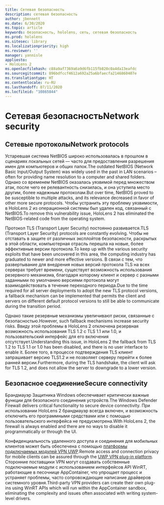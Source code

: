 ```yaml
---
title: Сетевая безопасность
description: сетевая безопасность
author: jbennett
ms.date: 6/30/2020
ms.topic: article
keywords: безопасность, hololens, сеть, сетевая безопасность
ms.prod: hololens
ms.sitesec: library
ms.localizationpriority: high
ms.reviewer: ''
manager: yannisle
appliesto:
- HoloLens 2
ms.openlocfilehash: c88a9af7369a6a9d6fb115fb820c0a4da13eafdc
ms.sourcegitcommit: 896bdfccf4612a692a25a6bfaecfa2146860407e
ms.translationtype: HT
ms.contentlocale: ru-RU
ms.lasthandoff: 07/11/2020
ms.locfileid: "10865844"
---
```

# <span data-ttu-id="cb0c9-104">Сетевая безопасность</span><span class="sxs-lookup"><span data-stu-id="cb0c9-104">Network security</span></span>

## <span data-ttu-id="cb0c9-105">Сетевые протоколы</span><span class="sxs-lookup"><span data-stu-id="cb0c9-105">Network protocols</span></span>

<span data-ttu-id="cb0c9-106">Устаревшая система NetBIOS широко использовалась в прошлом в сценариях локальных сетей — часто для предоставления разрешения имен для компьютеров и общих папок.</span><span class="sxs-lookup"><span data-stu-id="cb0c9-106">The outdated NetBIOS (Network Basic Input/Output System) was widely used in the past in LAN scenarios – often for providing name resolution to a computer and shared folders.</span></span> <span data-ttu-id="cb0c9-107">Однако со временем NetBIOS оказалась уязвимой перед множеством атак, после чего ее релевантность снизилась, и она уступила место другим, более надежным протоколам.</span><span class="sxs-lookup"><span data-stu-id="cb0c9-107">But over time, NetBIOS proved to be susceptible to multiple attacks, and its relevance decreased in favor of other more secure protocols.</span></span> <span data-ttu-id="cb0c9-108">Чтобы устранить эту проблему уязвимости, в HoloLens 2 из операционной системы был удален код, связанный с NetBIOS.</span><span class="sxs-lookup"><span data-stu-id="cb0c9-108">To remove this vulnerability issue, HoloLens 2 has eliminated the NetBIOS-related code from the operating system.</span></span>

<span data-ttu-id="cb0c9-109">Протокол TLS (Transport Layer Security) постоянно развивается.</span><span class="sxs-lookup"><span data-stu-id="cb0c9-109">TLS (Transport Layer Security) protocols are constantly evolving.</span></span> <span data-ttu-id="cb0c9-110">Чтобы не отставать в защите от различных эксплойтов безопасности, раскрытых в этой области, компьютерная отрасль перешла на новые, более эффективные версии протокола.</span><span class="sxs-lookup"><span data-stu-id="cb0c9-110">To keep up with the various security exploits that have been uncovered in this area, the computing industry has graduated to newer and more effective versions.</span></span> <span data-ttu-id="cb0c9-111">В связи с тем, что развертывание для внедрения новых версий протокола TLS на всех серверах требует времени, существует возможность использования резервного механизма, благодаря которому клиент и сервер с разными заданными по умолчанию версиями протокола могут взаимодействовать в течение переходного периода.</span><span class="sxs-lookup"><span data-stu-id="cb0c9-111">Due to the time required for all server deployments to adopt the new TLS protocol versions, a fallback mechanism can be implemented that permits the client and servers on different default protocol versions to still be able to communicate during the transition period.</span></span>

<span data-ttu-id="cb0c9-112">Однако такие резервные механизмы увеличивают риски, связанные с безопасностью.</span><span class="sxs-lookup"><span data-stu-id="cb0c9-112">However, such fallback mechanisms increase security risks.</span></span> <span data-ttu-id="cb0c9-113">Ввиду этой проблемы в HoloLens 2 отключена резервная возможность использования TLS 1.2 с TLS 1.1 или 1.0, и пользовательский интерфейс для его включения отсутствует.</span><span class="sxs-lookup"><span data-stu-id="cb0c9-113">Understanding this issue, in HoloLens 2 the fallback from TLS 1.2 to TLS 1.1 or 1.0 has been disabled, and there is no user interface to enable it.</span></span> <span data-ttu-id="cb0c9-114">Более того, в процессе подтверждения TLS клиент запрашивает версию TLS1.2 и не позволяет серверу перейти к более ранней версии.</span><span class="sxs-lookup"><span data-stu-id="cb0c9-114">Furthermore, during the TLS handshake, the client will ask for TLS 1.2, and does not allow the server to downgrade to a lower version.</span></span>

## <span data-ttu-id="cb0c9-115">Безопасное соединение</span><span class="sxs-lookup"><span data-stu-id="cb0c9-115">Secure connectivity</span></span> 

<span data-ttu-id="cb0c9-116">Брандмауэр Защитника Windows обеспечивает критически важные функции для безопасного соединения устройств.</span><span class="sxs-lookup"><span data-stu-id="cb0c9-116">The Windows Defender Firewall delivers critical functionality to secure device connectivity.</span></span> <span data-ttu-id="cb0c9-117">При использовании HoloLens 2 брандмауэр всегда включен, и возможность отключить его программными средствами или с помощью пользовательского интерфейса не предусмотрена.</span><span class="sxs-lookup"><span data-stu-id="cb0c9-117">With HoloLens 2, the firewall is always enabled and there are no ways to disable it programmatically or through the UI.</span></span>

<span data-ttu-id="cb0c9-118">Конфиденциальность удаленного доступа и соединения для мобильных клиентов может быть обеспечена с помощью [платформы подключаемых модулей VPN UWP](https://docs.microsoft.com/uwp/api/Windows.Networking.Vpn?view=winrt-19041).</span><span class="sxs-lookup"><span data-stu-id="cb0c9-118">Remote access and connection privacy for mobile clients can be assured through the [UWP VPN plug-in platform](https://docs.microsoft.com/uwp/api/Windows.Networking.Vpn?view=winrt-19041).</span></span> <span data-ttu-id="cb0c9-119">Сторонние поставщики VPN могут создавать собственные подключаемые модули с использованием интерфейсов API WinRT, работающие в песочнице AppContainer, что упрощает процесс и устраняет проблемы, часто сопровождающие написание драйверов системного уровня.</span><span class="sxs-lookup"><span data-stu-id="cb0c9-119">Third-party VPN providers can create their own plug-ins using WinRT APIs which will run within the AppContainer sandbox, eliminating the complexity and issues often associated with writing system-level drivers.</span></span>
